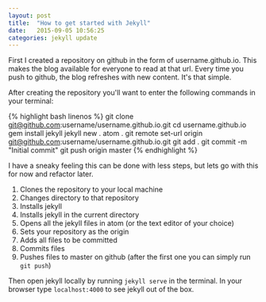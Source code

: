 ```yaml
---
layout: post
title:  "How to get started with Jekyll"
date:   2015-09-05 10:56:25
categories: jekyll update
---
```


First I created a repository on github in the form of username.github.io. This makes the blog available for everyone to read at that url. Every time you push to github, the blog refreshes with new content. It's that simple.

After creating the repository you'll want to enter the following commands in your terminal:

{% highlight bash linenos %}
git clone git@github.com:username/username.github.io.git
cd username.github.io
gem install jekyll
jekyll new .
atom .
git remote set-url origin git@github.com:username/username.github.io.git
git add .
git commit -m "Initial commit"
git push origin master
{% endhighlight %}

I have a sneaky feeling this can be done with less steps, but lets go with this for now and refactor later.

1. Clones the repository to your local machine
2. Changes directory to that repository
3. Installs jekyll
4. Installs jekyll in the current directory
5. Opens all the jekyll files in atom (or the text editor of your choice)
6. Sets your repository as the origin
7. Adds all files to be committed
8. Commits files
9. Pushes files to master on github (after the first one you can simply run ``` git push ```)

Then open jekyll locally by running ``` jekyll serve ``` in the terminal. In your browser type ``` localhost:4000 ``` to see jekyll out of the box.
